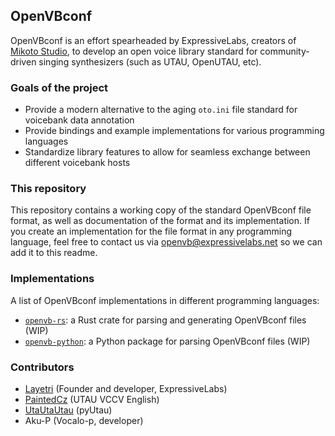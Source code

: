 ## OpenVBconf
OpenVBconf is an effort spearheaded by ExpressiveLabs, creators of [Mikoto Studio](https://mikoto.studio/), to develop an open voice library standard for community-driven singing synthesizers (such as UTAU, OpenUTAU, etc).

### Goals of the project
- Provide a modern alternative to the aging `oto.ini` file standard for voicebank data annotation
- Provide bindings and example implementations for various programming languages
- Standardize library features to allow for seamless exchange between different voicebank hosts

### This repository
This repository contains a working copy of the standard OpenVBconf file format, as well as documentation of the format and its implementation. If you create an implementation for the file format in any programming language, feel free to contact us via [openvb@expressivelabs.net](mailto:openvb@expressivelabs.net) so we can add it to this readme.

### Implementations
A list of OpenVBconf implementations in different programming languages:
<!-- - [OpenVBcpp](https://github.com/expressivelabs/openvbcpp) -->
- [`openvb-rs`](https://github.com/expressivelabs/openvb-rs): a Rust crate for parsing and generating OpenVBconf files (WIP)
- [`openvb-python`](https://github.com/expressivelabs/openvb-python): a Python package for parsing OpenVBconf files (WIP)

### Contributors
- [Layetri](https://github.com/layetri) (Founder and developer, ExpressiveLabs)
- [PaintedCz](https://github.com/PaintedCz) (UTAU VCCV English)
- [UtaUtaUtau](https://github.com/UtaUtaUtau) (pyUtau)
- Aku-P (Vocalo-p, developer)
